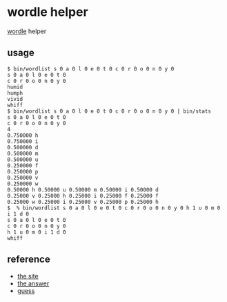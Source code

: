 # wordle helper

[wordle](https://www.powerlanguage.co.uk/wordle/) helper

## usage

```
$ bin/wordlist s 0 a 0 l 0 e 0 t 0 c 0 r 0 o 0 n 0 y 0            
s 0 a 0 l 0 e 0 t 0
c 0 r 0 o 0 n 0 y 0
humid
humph
vivid
whiff
$ bin/wordlist s 0 a 0 l 0 e 0 t 0 c 0 r 0 o 0 n 0 y 0 | bin/stats
s 0 a 0 l 0 e 0 t 0
c 0 r 0 o 0 n 0 y 0
4
0.750000 h
0.750000 i
0.500000 d
0.500000 m
0.500000 u
0.250000 f
0.250000 p
0.250000 v
0.250000 w
0.50000 h 0.50000 u 0.50000 m 0.50000 i 0.50000 d
0.25000 v 0.25000 h 0.25000 i 0.25000 f 0.25000 f
0.25000 w 0.25000 i 0.25000 v 0.25000 p 0.25000 h
$  % bin/wordlist s 0 a 0 l 0 e 0 t 0 c 0 r 0 o 0 n 0 y 0 h 1 u 0 m 0 i 1 d 0
s 0 a 0 l 0 e 0 t 0
c 0 r 0 o 0 n 0 y 0
h 1 u 0 m 0 i 1 d 0
whiff
```

## reference

- [the site](https://freshman.dev/wordle)
- [the answer](https://gist.github.com/cfreshman/a03ef2cba789d8cf00c08f767e0fad7b)
- [guess](https://gist.github.com/cfreshman/cdcdf777450c5b5301e439061d29694c)
